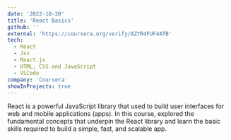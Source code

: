 ```yaml
---
date: '2022-10-20'
title: 'React Basics'
github: ''
external: 'https://coursera.org/verify/AZYR4FUF4ATB'
tech:
  - React
  - Jsx
  - React.js
  -	HTML, CSS and JavaScript 
  - VSCode
company: 'Coursera'
showInProjects: true
---
```


React is a powerful JavaScript library that used to build user interfaces for web and mobile applications (apps). In this course, explored the fundamental concepts that underpin the React library and learn the basic skills required to build a simple, fast, and scalable app.